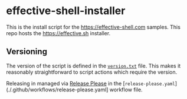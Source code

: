 # effective-shell-installer

This is the install script for the https://effective-shell.com samples. This repo hosts the https://effective.sh installer.

## Versioning

The version of the script is defined in the [`version.txt`](./version.txt) file. This makes it reasonably straightforward to script actions which require the version.

Releasing in managed via [Release Please](https://github.com/googleapis/release-please) in the [`release-please.yaml`](./.github/workflows/release-please.yaml] workflow file.
